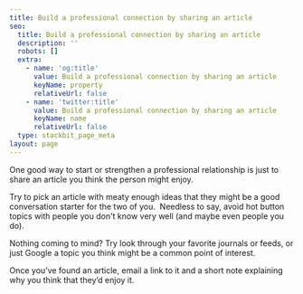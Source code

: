 ```yaml
---
title: Build a professional connection by sharing an article
seo:
  title: Build a professional connection by sharing an article
  description: ''
  robots: []
  extra:
    - name: 'og:title'
      value: Build a professional connection by sharing an article
      keyName: property
      relativeUrl: false
    - name: 'twitter:title'
      value: Build a professional connection by sharing an article
      keyName: name
      relativeUrl: false
  type: stackbit_page_meta
layout: page
---
```

One good way to start or strengthen a professional relationship is just to share an article you think the person might enjoy.

Try to pick an article with meaty enough ideas that they might be a good conversation starter for the two of you.  Needless to say, avoid hot button topics with people you don't know very well (and maybe even people you do).

Nothing coming to mind? Try look through your favorite journals or feeds, or just Google a topic you think might be a common point of interest.

Once you’ve found an article, email a link to it and a short note explaining why you think that they’d enjoy it.

